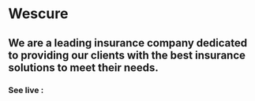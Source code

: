 # Wescure

## We are a leading insurance company dedicated to providing our clients with the best insurance solutions to meet their needs.

### See live : 
